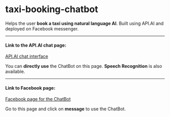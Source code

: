 # taxi-booking-chatbot
Helps the user **book a taxi using natural language AI**. Built using API.AI and deployed on Facebook messenger.

---

#### Link to the API.AI chat page:
[API.AI chat interface](https://bot.api.ai/ce8916ef-e24a-43c4-a7a7-270be80a62dc)

You can **directly use** the ChatBot on this page. **Speech Recognition** is also available.

---

#### Link to Facebook page:
[Facebook page for the ChatBot](https://www.facebook.com/taxibookingchatbot/)

Go to this page and click on **message** to use the ChatBot.
